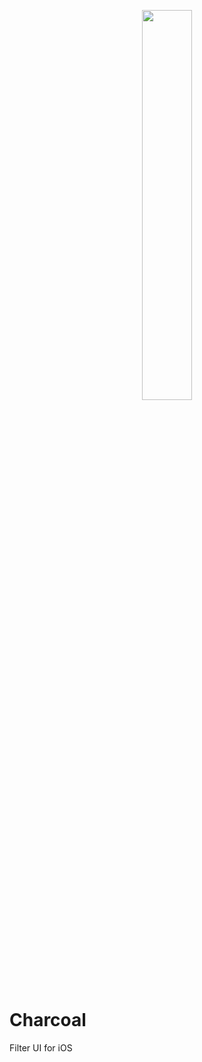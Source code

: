 <p align="center"><img src="https://github.com/finn-no/FilterKit/blob/master/GitHub/cover.gif" width="40%" /></p>

# Charcoal

Filter UI for iOS
